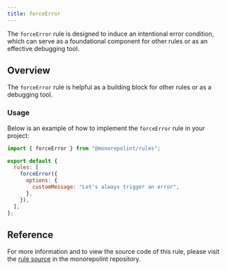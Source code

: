```yaml
---
title: forceError
---
```


The `forceError` rule is designed to induce an intentional error condition, which can serve as a foundational component for other rules or as an effective debugging tool.

## Overview

The `forceError` rule is helpful as a building block for other rules or as a debugging tool.

### Usage

Below is an example of how to implement the `forceError` rule in your project:

```javascript
import { forceError } from "@monorepolint/rules";

export default {
  rules: [
    forceError({
      options: {
        customMessage: "Let's always trigger an error",
      },
    }),
  ],
};
```

## Reference

For more information and to view the source code of this rule, please visit the [rule source](https://github.com/monorepolint/monorepolint/blob/main/packages/rules/src/forceError.ts) in the monorepolint repository.
